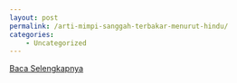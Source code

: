 ```yaml
---
layout: post
permalink: /arti-mimpi-sanggah-terbakar-menurut-hindu/
categories:
    - Uncategorized
---
```


[Baca Selengkapnya](/04)